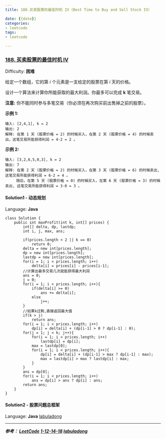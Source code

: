 ```yaml
---
title: 188.买卖股票的最佳时机 IV（Best Time to Buy and Sell Stock IV）

date: {{date}}
categories:
- leetcode
tags:
- leetcode

---
```

### [188\. 买卖股票的最佳时机 IV](https://leetcode-cn.com/problems/best-time-to-buy-and-sell-stock-iv/)

Difficulty: **困难**


给定一个数组，它的第 _i_ 个元素是一支给定的股票在第 _i_ 天的价格。

设计一个算法来计算你所能获取的最大利润。你最多可以完成 **k** 笔交易。

**注意:** 你不能同时参与多笔交易（你必须在再次购买前出售掉之前的股票）。

**示例 1:**

```
输入: [2,4,1], k = 2
输出: 2
解释: 在第 1 天 (股票价格 = 2) 的时候买入，在第 2 天 (股票价格 = 4) 的时候卖出，这笔交易所能获得利润 = 4-2 = 2 。
```

**示例 2:**

```
输入: [3,2,6,5,0,3], k = 2
输出: 7
解释: 在第 2 天 (股票价格 = 2) 的时候买入，在第 3 天 (股票价格 = 6) 的时候卖出, 这笔交易所能获得利润 = 6-2 = 4 。
     随后，在第 5 天 (股票价格 = 0) 的时候买入，在第 6 天 (股票价格 = 3) 的时候卖出, 这笔交易所能获得利润 = 3-0 = 3 。
```


#### Solution1 - 动态规划

Language: **Java**

```
class Solution {
    public int maxProfit(int k, int[] prices) {
        int[] delta, dp, lastdp;
        int i, j, max, ans;

        if(prices.length < 2 || k == 0)
            return 0;
        delta = new int[prices.length];
        dp = new int[prices.length];
        lastdp = new int[prices.length];
        for(i = 1; i < prices.length; i++)
            delta[i] = prices[i] - prices[i-1];
        //计算出最多交易几次就能获得最大利润
        ans = 0;
        j = 0;
        for(i = 1; i < prices.length; i++){
            if(delta[i] >= 0)
                ans += delta[i];
            else
                j++;
        }
        //如果k过剩,直接返回最大值
        if(k > j)
            return ans;
        for(i = 1; i < prices.length; i++)
            dp[i] = delta[i] + (dp[i-1] > 0 ? dp[i-1] : 0);
        for(j = 1; j < k; j++){
            for(i = 1; i < prices.length; i++)
                lastdp[i] = dp[i];
            max = lastdp[0];
            for(i = 1; i < prices.length; i++){
                dp[i] = delta[i] + (dp[i-1] > max ? dp[i-1] : max);
                max = lastdp[i] > max ? lastdp[i] : max;
            }
        }
        ans = dp[0];
        for(i = 1; i < prices.length; i++)
            ans = dp[i] > ans ? dp[i] : ans;
        return ans;
    }
}
```

#### Solution2 - 股票问题总框架

Language: **Java**
[labuladong](https://leetcode-cn.com/problems/best-time-to-buy-and-sell-stock-iv/solution/yi-ge-tong-yong-fang-fa-tuan-mie-6-dao-gu-piao-w-5/)

---
***参考：
[LeetCode](https://leetcode-cn.com/problems/repeated-dna-sequences/submissions/)
[1-12-14-18](https://leetcode-cn.com/problems/best-time-to-buy-and-sell-stock-iv/solution/188-mai-mai-gu-piao-de-zui-jia-shi-ji-ivdong-tai-g/)
[labuladong](https://leetcode-cn.com/problems/best-time-to-buy-and-sell-stock-iv/solution/yi-ge-tong-yong-fang-fa-tuan-mie-6-dao-gu-piao-w-5/)***
